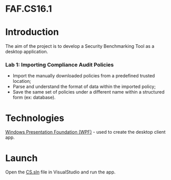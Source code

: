 # FAF.CS16.1

# Introduction 
The aim of the project is to develop a Security Benchmarking Tool as a desktop application.

### Lab 1: Importing Compliance Audit Policies
- Import the manually downloaded policies from a predefined trusted location;
- Parse and understand the format of data within the imported policy;
- Save the same set of policies under a different name within a structured form (ex: database).

# Technologies
[Windows Presentation Foundation (WPF)](https://docs.microsoft.com/en-us/visualstudio/designers/getting-started-with-wpf?view=vs-2019) - used to create the desktop client app.
 
# Launch
Open the [CS.sln](./CS.sln) file in VisualStudio and run the app.
